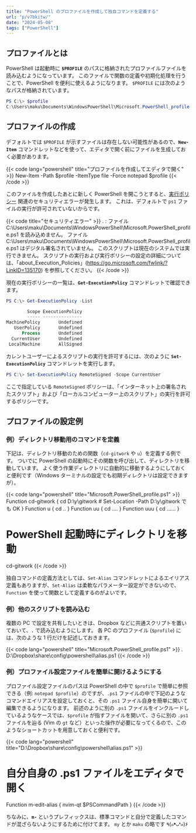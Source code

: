 ```yaml
---
title: "PowerShell のプロファイルを作成して独自コマンドを定義する"
url: "p/v7bkitw/"
date: "2024-05-08"
tags: ["PowerShell"]
---
```


プロファイルとは
----

PowerShell は起動時に __`$PROFILE`__ のパスに格納されたプロファイルファイルを読み込むようになっています。
このファイルで関数の定義や初期化処理を行うことで、PowerShell を便利に使えるようになります。
`$PROFILE` には次のようなパスが格納されています。

```powershell
PS C:\> $profile
C:\Users\maku\Documents\WindowsPowerShell\Microsoft.PowerShell_profile.ps1
```


プロファイルの作成
----

デフォルトでは `$PROFILE` が示すファイルは存在しない可能性があるので、__`New-Item`__ コマンドレットなどを使って、エディタで開く前にファイルを生成しておく必要があります。

{{< code lang="powershell" title="プロファイルを作成してエディタで開く" >}}
New-Item -Path $profile -ItemType file -Force
notepad $profile
{{< /code >}}

このファイルを作成したあとに新しく PowerShell を開こうとすると、[実行ポリシー](https://go.microsoft.com/fwlink/?LinkID=135170) 関連のセキュリティエラーが発生します。
これは、デフォルトで `ps1` ファイルの実行が許可されていないからです。

{{< code title="セキュリティエラー" >}}
. : ファイル C:\Users\maku\Documents\WindowsPowerShell\Microsoft.PowerShell_profile.ps1 を読み込めません。
ファイル C:\Users\maku\Documents\WindowsPowerShell\Microsoft.PowerShell_profile.ps1 はデジタル署名されていません。
このスクリプトは現在のシステムでは実行できません。
スクリプトの実行および実行ポリシーの設定の詳細については、「about_Execution_Policies」(https://go.microsoft.com/fwlink/?LinkID=135170) を参照してください。
{{< /code >}}

現在の実行ポリシーの一覧は、__`Get-ExecutionPolicy`__ コマンドレットで確認できます。

```powershell
PS C:\> Get-ExecutionPolicy -List

        Scope ExecutionPolicy
        ----- ---------------
MachinePolicy       Undefined
   UserPolicy       Undefined
      Process       Undefined
  CurrentUser       Undefined
 LocalMachine       AllSigned
```

カレントユーザーによるスクリプトの実行を許可するには、次のように __`Set-ExecutionPolicy`__ コマンドレットを実行します。

```powershell
PS C:\> Set-ExecutionPolicy RemoteSigned -Scope CurrentUser
```

ここで指定している `RemoteSigned` ポリシーは、「インターネット上の署名されたスクリプト」および「ローカルコンピューター上のスクリプト」の実行を許可するポリシーです。


プロファイルの設定例
----

### 例）ディレクトリ移動用のコマンドを定義

下記は、ディレクトリ移動のための関数（`cd-gitwork` や `u`）を定義する例です。
ついでに PowerShell の起動時にその関数を呼び出して、ディレクトリを移動しています。
よく使う作業ディレクトリに自動的に移動するようにしておくと便利です（Windows ターミナルの設定でも初期ディレクトリは設定できますが）。

{{< code lang="powershell" title="Microsoft.PowerShell_profile.ps1" >}}
Function cd-gitwork {
  cd D:\y\gitwork  # Set-Location -Path D:\y\gitwork でも OK
}
Function u { cd ..  }
Function uu { cd ..\..  }
Function uuu { cd ..\..\..  }

# PowerShell 起動時にディレクトリを移動
cd-gitwork
{{< /code >}}

独自コマンドの定義方法としては、`Set-Alias` コマンドレットによるエイリアス定義もありますが、`Set-Alias` は柔軟なパラメーター設定ができないので、`Function` を使って関数として定義するのがよいです。

### 例）他のスクリプトを読み込む

複数の PC で設定を共有したいときは、Dropbox などに共通スクリプトを置いておいて、__`.`__ で読み込むようにします。
各 PC のプロファイル (`$profile`) には、次のような 1 行だけを記述しておきます。

{{< code lang="powershell" title="Microsoft.PowerShell_profile.ps1" >}}
. D:\Dropbox\share\config\powershell\alias.ps1
{{< /code >}}

### 例）プロファイル設定ファイルを簡単に開けるようにする

プロファイル設定ファイルのパスは PowerShell の中で `$profile` で簡単に参照できる（例: `notepad $profile`）のですが、`.ps1` ファイルの中で下記のようなコマンドエイリアスを設定しておくと、その `.ps1` ファイル自身を簡単に開いて編集できるようになります。
前述のように別の `.ps1` ファイルをインクルードしているようなケースでは、`$profile` が指すファイルを開いて、さらに別の `.ps1` ファイルを辿る (Vim の `gt` など）といった操作が必要になってくるので、このようなショートカットを用意しておくと便利です。

{{< code lang="powershell" title="D:\Dropbox\share\config\powershell\alias.ps1" >}}
# 自分自身の .ps1 ファイルをエディタで開く
Function m-edit-alias { nvim-qt $PSCommandPath }
{{< /code >}}

ちなみに、**`m-`** というプレフィックスは、標準コマンドと自分で定義したコマンドが混ざらないようにするために付けてます。
`my` とか `maku` の略です ٩(๑❛ᴗ❛๑)۶

